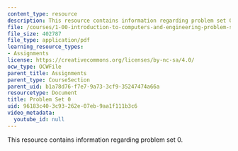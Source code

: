 ```yaml
---
content_type: resource
description: This resource contains information regarding problem set 0.
file: /courses/1-00-introduction-to-computers-and-engineering-problem-solving-spring-2012/96183c403c93262e07eb9aa1f111b3c6_MIT1_00S12_PS_0.pdf
file_size: 402787
file_type: application/pdf
learning_resource_types:
- Assignments
license: https://creativecommons.org/licenses/by-nc-sa/4.0/
ocw_type: OCWFile
parent_title: Assignments
parent_type: CourseSection
parent_uid: b1a78d76-f7e7-9a73-3cf9-35247474a66a
resourcetype: Document
title: Problem Set 0
uid: 96183c40-3c93-262e-07eb-9aa1f111b3c6
video_metadata:
  youtube_id: null
---
```

This resource contains information regarding problem set 0.